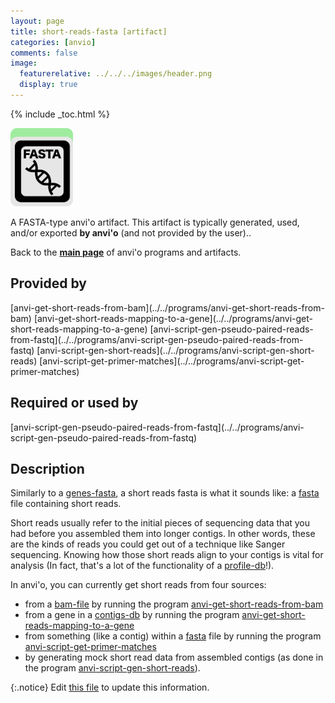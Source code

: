 ```yaml
---
layout: page
title: short-reads-fasta [artifact]
categories: [anvio]
comments: false
image:
  featurerelative: ../../../images/header.png
  display: true
---
```



{% include _toc.html %}


<img src="../../images/icons/FASTA.png" alt="FASTA" style="width:100px; border:none" />

A FASTA-type anvi'o artifact. This artifact is typically generated, used, and/or exported **by anvi'o** (and not provided by the user)..

Back to the **[main page](../../)** of anvi'o programs and artifacts.

## Provided by


<p style="text-align: left" markdown="1"><span class="artifact-p">[anvi-get-short-reads-from-bam](../../programs/anvi-get-short-reads-from-bam)</span> <span class="artifact-p">[anvi-get-short-reads-mapping-to-a-gene](../../programs/anvi-get-short-reads-mapping-to-a-gene)</span> <span class="artifact-p">[anvi-script-gen-pseudo-paired-reads-from-fastq](../../programs/anvi-script-gen-pseudo-paired-reads-from-fastq)</span> <span class="artifact-p">[anvi-script-gen-short-reads](../../programs/anvi-script-gen-short-reads)</span> <span class="artifact-p">[anvi-script-get-primer-matches](../../programs/anvi-script-get-primer-matches)</span></p>


## Required or used by


<p style="text-align: left" markdown="1"><span class="artifact-r">[anvi-script-gen-pseudo-paired-reads-from-fastq](../../programs/anvi-script-gen-pseudo-paired-reads-from-fastq)</span></p>


## Description

Similarly to a <span class="artifact-n">[genes-fasta](/software/anvio/help/main/artifacts/genes-fasta)</span>, a short reads fasta is what it sounds like: a <span class="artifact-n">[fasta](/software/anvio/help/main/artifacts/fasta)</span> file containing short reads.

Short reads usually refer to the initial pieces of sequencing data that you had before you assembled them into longer contigs. In other words, these are the kinds of reads you could get out of a technique like Sanger sequencing. Knowing how those short reads align to your contigs is vital for analysis (In fact, that's a lot of the functionality of a <span class="artifact-n">[profile-db](/software/anvio/help/main/artifacts/profile-db)</span>!).

In anvi'o, you can currently get short reads from four sources:

* from a <span class="artifact-n">[bam-file](/software/anvio/help/main/artifacts/bam-file)</span> by running the program <span class="artifact-n">[anvi-get-short-reads-from-bam](/software/anvio/help/main/programs/anvi-get-short-reads-from-bam)</span>
* from a gene in a <span class="artifact-n">[contigs-db](/software/anvio/help/main/artifacts/contigs-db)</span> by running the program <span class="artifact-n">[anvi-get-short-reads-mapping-to-a-gene](/software/anvio/help/main/programs/anvi-get-short-reads-mapping-to-a-gene)</span>
* from something (like a contig) within a <span class="artifact-n">[fasta](/software/anvio/help/main/artifacts/fasta)</span> file by running the program <span class="artifact-n">[anvi-script-get-primer-matches](/software/anvio/help/main/programs/anvi-script-get-primer-matches)</span>
* by generating mock short read data from assembled contigs (as done in the program <span class="artifact-n">[anvi-script-gen-short-reads](/software/anvio/help/main/programs/anvi-script-gen-short-reads)</span>).


{:.notice}
Edit [this file](https://github.com/merenlab/anvio/tree/master/anvio/docs/artifacts/short-reads-fasta.md) to update this information.

